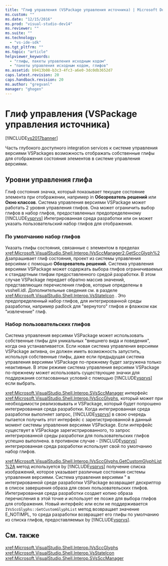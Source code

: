 ```yaml
---
title: "Глиф управления (VSPackage управления источника) | Microsoft Docs"
ms.custom: ""
ms.date: "12/15/2016"
ms.prod: "visual-studio-dev14"
ms.reviewer: ""
ms.suite: ""
ms.technology: 
  - "vs-ide-sdk"
ms.tgt_pltfrm: ""
ms.topic: "article"
helpviewer_keywords: 
  - "глифы, пакеты управления исходным кодом"
  - "пакеты управления исходным кодом, глифов"
ms.assetid: b9413b08-b3c3-4fc3-a6e0-3dc0db3652d7
caps.latest.revision: 20
caps.handback.revision: 20
ms.author: "gregvanl"
manager: "ghogen"
---
```

# Глиф управления (VSPackage управления источника)
[!INCLUDE[vs2017banner](../../code-quality/includes/vs2017banner.md)]

Часть глубокого доступного integration services к системе управления версиями VSPackages возможность отображать собственные глифы для отображения состояния элементов в системе управления версиями.  
  
## Уровни управления глифа  
 Глиф состояния значка, который показывает текущее состояние элемента при отображении, например in **Обозреватель решений** или  **Окно классов**.  Система управления версиями VSPackage может работать 2 уровня управления глифов.  Она может ограничить выбор глифов в набор глифов, предоставленных предопределенному [!INCLUDE[vsprvs](../../code-quality/includes/vsprvs_md.md)] Интегрированная среда разработки или он может указать пользовательский набор глифов для отображения.  
  
### По умолчанию набор глифов  
 Указать глифы состояния, связанные с элементом в пределах <xref:Microsoft.VisualStudio.Shell.Interop.IVsSccManager2.GetSccGlyph%2A>запрашивает глиф состояния, проект из системы управления версиями с помощью  **Обозреватель решений**.  Система управления версиями VSPackage может содержать выбора глифов ограничиваемых к стандартным глифам предоставленного средой разработки.  В этом случае VSPackage передает обратно массив значений, представляющих перечисления глифов, которые определены в vsshell.idl.  Дополнительные сведения см. в разделе <xref:Microsoft.VisualStudio.Shell.Interop.VsStateIcon> . Это предопределенный набор глифов, для интегрированной среды разработки, например padlock для "вернутого" глифов и флажком как "извлечение" глиф.  
  
### Набор пользовательских глифов  
 Система управления версиями VSPackage может использовать собственные глифы для уникальных "внешнего вида и поведения", когда она устанавливается.  Если новая система управления версиями VSPackage активна, он должен иметь возможность запустить, используя собственные глифы, даже если предыдущая система управления версиями VSPackage по\-прежнему будет загружена только неактивные.  В этом режиме система управления версиями VSPackage по\-прежнему может использовать существующие значки для поддержания согласованных условий с помощью [!INCLUDE[vsprvs](../../code-quality/includes/vsprvs_md.md)] если выбрать.  
  
 <xref:Microsoft.VisualStudio.Shell.Interop.SVsSccManager> интерфейс  <xref:Microsoft.VisualStudio.Shell.Interop.IVsSccGlyphs>, который может при необходимости реализовывать и VSPackage, который будет попрошено интегрированная среда разработки.  Когда интегрированная среда разработки выполняет запрос, [!INCLUDE[vsprvs](../../code-quality/includes/vsprvs_md.md)] в свою очередь пытается получить этот интерфейс с зарегистрированной в данный момент системы управления версиями VSPackage.  Если интерфейс существует в VSPackage зарегистрированного, то запрос интегрированной среды разработки для пользовательских глифов успешно выполнена. в противном случае \- [!INCLUDE[vsprvs](../../code-quality/includes/vsprvs_md.md)] интегрированная среда разработки использует свой по умолчанию набор глифов.  
  
 <xref:Microsoft.VisualStudio.Shell.Interop.IVsSccGlyphs.GetCustomGlyphList%2A> метод используется by  [!INCLUDE[vsprvs](../../code-quality/includes/vsprvs_md.md)] получение списка изображений, которое указывает различные состояния системы управления версиями.  Система управления версиями " в интегрированной среде разработки VSPackage возвращает дескриптор в список завершения образа для своих пользовательских глифов.  Интегрированная среда разработки создает копию образа перечисления в этой точке и использует ее позже для выбора глифов для отображения.  Новый интерфейс или если не поддерживается `IVsSccGlyphs::GetCustomGlyphList` метод возвращает значение E\_NOTIMPL, то среда разработки возвращает его глифы по умолчанию из списка глифов, предоставляемых by  [!INCLUDE[vsprvs](../../code-quality/includes/vsprvs_md.md)].  
  
## См. также  
 <xref:Microsoft.VisualStudio.Shell.Interop.IVsSccGlyphs>   
 <xref:Microsoft.VisualStudio.Shell.Interop.VsStateIcon>   
 <xref:Microsoft.VisualStudio.Shell.Interop.SVsSccManager>